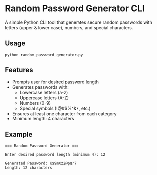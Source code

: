# Random Password Generator CLI

A simple Python CLI tool that generates secure random passwords with letters (upper & lower case), numbers, and special characters.

## Usage

```bash
python random_password_generator.py
```

## Features

- Prompts user for desired password length
- Generates passwords with:
  - Lowercase letters (a-z)
  - Uppercase letters (A-Z)
  - Numbers (0-9)
  - Special symbols (!@#$%^&*, etc.)
- Ensures at least one character from each category
- Minimum length: 4 characters

## Example

```
=== Random Password Generator ===

Enter desired password length (minimum 4): 12

Generated Password: K$9mXz2@pQr7
Length: 12 characters
```
